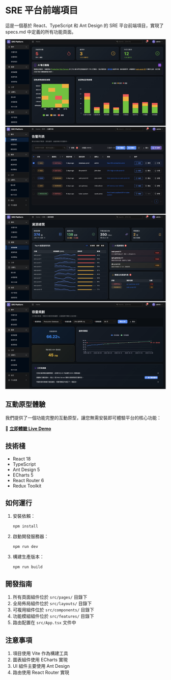 # SRE 平台前端項目

這是一個基於 React、TypeScript 和 Ant Design 的 SRE 平台前端項目，實現了 specs.md 中定義的所有功能頁面。

![主頁](images/dashboard.png)
![alerts-list](images/alerts-list.png)
![resource-list](images/resource-list.png)
![capacity-planning](images/capacity-planning.png)

## 互動原型體驗

我們提供了一個功能完整的互動原型，讓您無需安裝即可體驗平台的核心功能：

🌟 **[立即體驗 Live Demo](https://detectviz.github.io/sre-platform-frontend/prototype.html)**


## 技術棧

- React 18
- TypeScript
- Ant Design 5
- ECharts 5
- React Router 6
- Redux Toolkit 

## 如何運行

1. 安裝依賴：
   ```
   npm install
   ```

2. 啟動開發服務器：
   ```
   npm run dev
   ```

3. 構建生產版本：
   ```
   npm run build
   ```

## 開發指南

1. 所有頁面組件位於 `src/pages/` 目錄下
2. 全局佈局組件位於 `src/layouts/` 目錄下
3. 可複用組件位於 `src/components/` 目錄下
4. 功能模組組件位於 `src/features/` 目錄下
5. 路由配置在 `src/App.tsx` 文件中

## 注意事項

1. 項目使用 Vite 作為構建工具
2. 圖表組件使用 ECharts 實現
3. UI 組件主要使用 Ant Design
4. 路由使用 React Router 實現